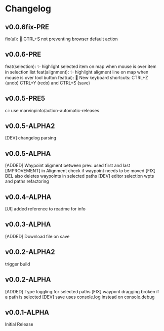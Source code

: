 # Changelog

## v0.0.6fix-PRE
fix(ui): :bug: CTRL+S not preventing browser default action

## v0.0.6-PRE
feat(selection): ✨ highlight selected item on map when mouse is over item in selection list
feat(alignment): ✨ highlight aligment line on map when mouse is over tool button
feat(ui): :lipstick: New keyboard shortcuts: CTRL+Z (undo) CTRL+Y (redo) and CTRL+S (save)

## v0.0.5-PRE5
ci: use marvinpinto/action-automatic-releases

## v0.0.5-ALPHA2
[DEV] changelog parsing

## v0.0.5-ALPHA
[ADDED] Waypoint aligment between prev. used first and last
[IMPROVEMENT] in Alignment check if waypoint needs to be moved
[FIX] DEL also deletes waypoints in selected paths
[DEV] editor selection wpts and paths refactoring

## v0.0.4-ALPHA
[UI] added reference to readme for info

## v0.0.3-ALPHA
[ADDED] Download file on save

## v0.0.2-ALPHA2

trigger build

## v0.0.2-ALPHA

[ADDED] Type toggling for selected paths
[FIX] waypont dragging broken if a path is selected
[DEV] save uses console.log instead on console.debug

## v0.0.1-ALPHA

Initial Release

